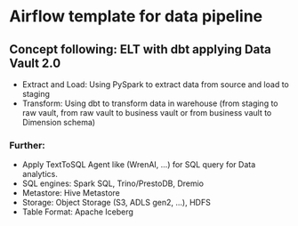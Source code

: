 # Airflow template for data pipeline
## Concept following: ELT with dbt applying Data Vault 2.0
- Extract and Load: Using PySpark to extract data from source and load to staging
- Transform: Using dbt to transform data in warehouse (from staging to raw vault, from raw vault to business vault or from business vault to Dimension schema)

### Further: 
- Apply TextToSQL Agent like (WrenAI, ...) for SQL query for Data analytics.
- SQL engines: Spark SQL, Trino/PrestoDB, Dremio
- Metastore: Hive Metastore
- Storage: Object Storage (S3, ADLS gen2, ...), HDFS
- Table Format: Apache Iceberg